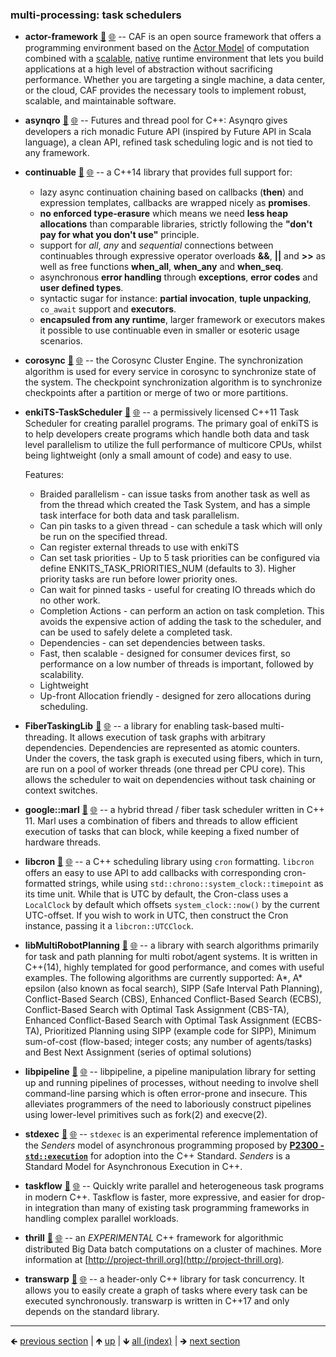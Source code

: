 

### multi-processing: task schedulers

- **actor-framework** [📁](./actor-framework) [🌐](https://github.com/GerHobbelt/actor-framework) -- CAF is an open source framework that offers a programming environment based on the [Actor Model](https://en.wikipedia.org/wiki/Actor_model) of computation combined with a [scalable](https://dl.acm.org/doi/10.1145/2541329.2541336), [native](https://www.sciencedirect.com/science/article/abs/pii/S1477842416000038) runtime environment that lets you build applications at a high level of abstraction without sacrificing performance. Whether you are targeting a single machine, a data center, or the cloud, CAF provides the necessary tools to implement robust, scalable, and maintainable software.
- **asynqro** [📁](./asynqro) [🌐](https://github.com/GerHobbelt/asynqro) -- Futures and thread pool for C++: Asynqro gives developers a rich monadic Future API (inspired by Future API in Scala language), a clean API, refined task scheduling logic and is not tied to any framework.
- **continuable** [📁](./continuable) [🌐](https://github.com/GerHobbelt/continuable) -- a C++14 library that provides full support for:
  
  * lazy async continuation chaining based on callbacks (**then**) and expression templates, callbacks are wrapped nicely as **promises**.
  * **no enforced type-erasure** which means we need **less heap allocations** than comparable libraries, strictly following the **"don't pay for what you don't use"** principle.
  * support for *all*, *any* and *sequential* connections between continuables through expressive operator overloads **&&**, **||** and **>>** as well as free functions **when_all**, **when_any** and **when_seq**.
  * asynchronous **error handling** through **exceptions**, **error codes** and **user defined types**.
  * syntactic sugar for instance: **partial invocation**, **tuple unpacking**, `co_await` support and **executors**.
  * **encapsuled from any runtime**, larger framework or executors makes it possible to use continuable even in smaller or esoteric usage scenarios.

- **corosync** [📁](./corosync) [🌐](https://github.com/GerHobbelt/corosync) -- the Corosync Cluster Engine. The synchronization algorithm is used for every service in corosync to synchronize state of the system. The checkpoint synchronization algorithm is to synchronize checkpoints after a partition or merge of two or more partitions.
- **enkiTS-TaskScheduler** [📁](./enkiTS-TaskScheduler) [🌐](https://github.com/GerHobbelt/enkiTS) -- a permissively licensed C++11 Task Scheduler for creating parallel programs. The primary goal of enkiTS is to help developers create programs which handle both data and task level parallelism to utilize the full performance of multicore CPUs, whilst being lightweight (only a small amount of code) and easy to use.
  
  Features:
  
    - Braided parallelism - can issue tasks from another task as well as from the thread which created the Task System, and has a simple task interface for both data and task parallelism.
    - Can pin tasks to a given thread - can schedule a task which will only be run on the specified thread.
    - Can register external threads to use with enkiTS
    - Can set task priorities - Up to 5 task priorities can be configured via define ENKITS_TASK_PRIORITIES_NUM (defaults to 3). Higher priority tasks are run before lower priority ones.
    - Can wait for pinned tasks - useful for creating IO threads which do no other work.
    - Completion Actions - can perform an action on task completion. This avoids the expensive action of adding the task to the scheduler, and can be used to safely delete a completed task.
    - Dependencies - can set dependencies between tasks.
    - Fast, then scalable - designed for consumer devices first, so performance on a low number of threads is important, followed by scalability.
    - Lightweight
    - Up-front Allocation friendly - designed for zero allocations during scheduling.

- **FiberTaskingLib** [📁](./FiberTaskingLib) [🌐](https://github.com/GerHobbelt/FiberTaskingLib) -- a library for enabling task-based multi-threading. It allows execution of task graphs with arbitrary dependencies. Dependencies are represented as atomic counters. Under the covers, the task graph is executed using fibers, which in turn, are run on a pool of worker threads (one thread per CPU core). This allows the scheduler to wait on dependencies without task chaining or context switches.
- **google::marl** [📁](./google-marl) [🌐](https://github.com/GerHobbelt/marl) -- a hybrid thread / fiber task scheduler written in C++ 11. Marl uses a combination of fibers and threads to allow efficient execution of tasks that can block, while keeping a fixed number of hardware threads.
- **libcron** [📁](./libcron) [🌐](https://github.com/GerHobbelt/libcron) -- a C++ scheduling library using `cron` formatting. `libcron` offers an easy to use API to add callbacks with corresponding cron-formatted strings, while using `std::chrono::system_clock::timepoint` as its time unit. While that is UTC by default, the Cron-class uses a `LocalClock` by default which offsets `system_clock::now()` by the current UTC-offset. If you wish to work in UTC, then construct the Cron instance, passing it a `libcron::UTCClock`.
- **libMultiRobotPlanning** [📁](./libMultiRobotPlanning) [🌐](https://github.com/GerHobbelt/libMultiRobotPlanning) -- a library with search algorithms primarily for task and path planning for multi robot/agent systems. It is written in C++(14), highly templated for good performance, and comes with useful examples. The following algorithms are currently supported: A\*, A\* epsilon (also known as focal search), SIPP (Safe Interval Path Planning), Conflict-Based Search (CBS), Enhanced Conflict-Based Search (ECBS), Conflict-Based Search with Optimal Task Assignment (CBS-TA), Enhanced Conflict-Based Search with Optimal Task Assignment (ECBS-TA), Prioritized Planning using SIPP (example code for SIPP), Minimum sum-of-cost (flow-based; integer costs; any number of agents/tasks) and Best Next Assignment (series of optimal solutions)
- **libpipeline** [📁](./libpipeline) [🌐](https://github.com/GerHobbelt/libpipeline) -- libpipeline, a pipeline manipulation library for setting up and running pipelines of processes, without needing to involve shell command-line parsing which is often error-prone and insecure.  This alleviates programmers of the need to laboriously construct pipelines using lower-level primitives such as fork(2) and execve(2).
- **stdexec** [📁](./stdexec) [🌐](https://github.com/GerHobbelt/stdexec) -- `stdexec` is an experimental reference implementation of the _Senders_ model of asynchronous programming proposed by [**P2300 - `std::execution`**](http://wg21.link/p2300) for adoption into the C++ Standard. _Senders_ is a Standard Model for Asynchronous Execution in C++.
- **taskflow** [📁](./taskflow) [🌐](https://github.com/GerHobbelt/taskflow) -- Quickly write parallel and heterogeneous task programs in modern C++. Taskflow is faster, more expressive, and easier for drop-in integration than many of existing task programming frameworks in handling complex parallel workloads.
- **thrill** [📁](./thrill) [🌐](https://github.com/GerHobbelt/thrill) -- an *EXPERIMENTAL* C++ framework for algorithmic distributed Big Data batch computations on a cluster of machines. More information at [http://project-thrill.org](http://project-thrill.org).
- **transwarp** [📁](./transwarp) [🌐](https://github.com/GerHobbelt/transwarp) -- a header-only C++ library for task concurrency. It allows you to easily create a graph of tasks where every task can be executed synchronously. transwarp is written in C++17 and only depends on the standard library.















	
----

🡸 [previous section](./0064-multi-processing-event-handling-signals-asynchronous.md)  |  🡹 [up](./0056-multi-processing-core.md)  |  🡻 [all (index)](./0093-libraries-in-this.md)  |  🡺 [next section](./0066-multi-processing-thread.md)
